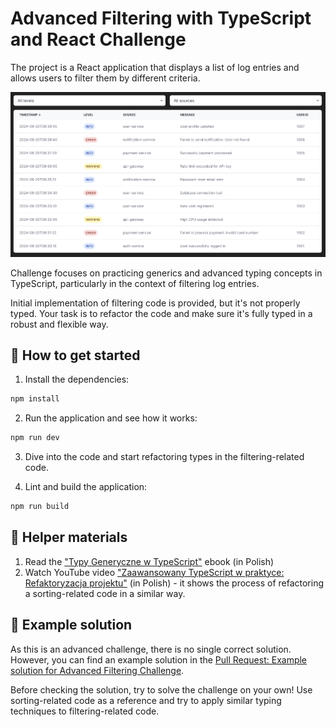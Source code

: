 # Advanced Filtering with TypeScript and React Challenge

The project is a React application that displays a list of log entries and allows users to filter them by different criteria.

![Dashboard Preview](./public/dashboard.png)

Challenge focuses on practicing generics and advanced typing concepts in TypeScript, particularly in the context of filtering log entries.

Initial implementation of filtering code is provided, but it's not properly typed. Your task is to refactor the code and make sure it's fully typed in a robust and flexible way.

## 🚀 How to get started

1. Install the dependencies:

```bash
npm install
```

2. Run the application and see how it works:

```bash
npm run dev
```

3. Dive into the code and start refactoring types in the filtering-related code.

4. Lint and build the application:

```bash
npm run build
```

## 🤝 Helper materials

1. Read the ["Typy Generyczne w TypeScript"](https://opanujtypescript.pl/ebook/typy-generyczne-typescript/) ebook (in Polish)
2. Watch YouTube video ["Zaawansowany TypeScript w praktyce: Refaktoryzacja projektu"]() (in Polish) - it shows the process of refactoring a sorting-related code in a similar way.

## 🌟 Example solution

As this is an advanced challenge, there is no single correct solution. However, you can find an example solution in the [Pull Request: Example solution for Advanced Filtering Challenge](https://github.com/przeprogramowani/typescript-challenges/pull/31).

Before checking the solution, try to solve the challenge on your own! Use sorting-related code as a reference and try to apply similar typing techniques to filtering-related code.
